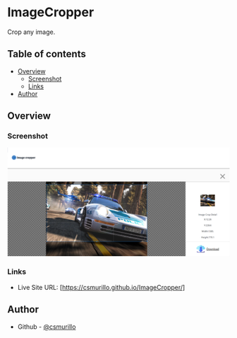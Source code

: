 # ImageCropper

Crop any image.

## Table of contents

- [Overview](#overview)
  - [Screenshot](#screenshot)
  - [Links](#links)
- [Author](#author)

## Overview


### Screenshot

![](./screenshot/screenshotimagecropper.png)

### Links

- Live Site URL: [https://csmurillo.github.io/ImageCropper/]


## Author

- Github - [@csmurillo](https://github.com/csmurillo)




